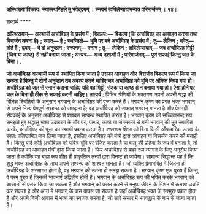 **अस्थिरायां विकल्प: स्यात्स्थण्डिले तु भवेद्द्वयम् ।** **स्नपनं त्वविलेप्यायामन्यत्र परिमार्जनम् ॥ १४॥** 

शब्दार्थ **** 

**अस्थिरायाम्—** **अस्थायी अर्चाविग्रह के प्रसंग में** **; विकल्प:—** **विकल्प (कि अर्चाविग्रह का आवाहन करना तथा विसर्जन करना** **है)** **; स्यात्—** **है** **; स्थण्डिले—** **भूमि पर बने अर्चाविग्रह के प्रसंग में** **; तु—** **लेकिन** **; भवेत्—** **होते हैं** **; द्वयम्—** **ये दो अनुष्ठान** **;** **स्नपनम्—** **स्नान** **; तु—** **लेकिन** **; अविलेप्यायाम्—** **जब अर्चाविग्रह मिट्टी (चित्र या काष्ठ) से नहीं बनाया जाता** **; अन्यत्र—** **अन्य** **दशाओं में** **; परिमार्जनम्—** **पूर्ण सफाई किन्तु जल के बिना।** **.** 

**जो अर्चाविग्रह अस्थायी रूप से स्थापित किया जाता है उसका आवाहन और विसर्जन** **विकल्प रूप में किया जा सकता है किन्तु ये दोनों अनुष्ठान तब अवश्य करने चाहिए जब** **अर्चाविग्रह को भूमि पर अंकित किया गया हो। अर्चाविग्रह को जल से स्नान कराना चाहिए** **यदि वह मिट्टी, रंजक या काष्ठ से न बनाया गया हो। ऐसा होने पर जल के बिना ही ठीक से** **सफाई करनी चाहिए।** **तात्पर्य :** विभिन्न श्रेणियों के भक्तगण अपनी अपनी श्रद्धा की विभिन्न स्थितियों के अनुसार भगवान् के अर्चाविग्रह की पूजा करते हैं। भगवान् कृष्ण का प्रगत भक्त भगवान् से अपने नित्य प्रेमपूर्ण सश्बन्ध को समझता है; वह अर्चाविग्रह को साक्षात् भगवान् मानता है और प्रेममयी सेवकाई के अनुसार अर्चाविग्रह से शाश्वत सश्बन्ध स्थापित करता है। भगवान् कृष्ण को सच्चिदानन्द रूप समझते हुए श्रद्धालु भक्त उदाहरण के तौर पर, पत्थर, काष्ठ या संगमरमर से बनी भगवान् की मूॢत स्थापित करके, अर्चाविग्रह की पूजा का स्थायी प्रबन्ध करता है। *शालग्राम शिला* को बिना किसी औपचारिक उत्सव के स्वत: प्रतिष्ठापित मान लिया जाता है, इसलिए अर्चाविग्रह को मंत्रों द्वारा आवाहन या विसर्जन करने की मनाही है। किन्तु यदि कोई अर्चाविग्रह को पवित्र भूमि पर रंजित करता है या बालू की प्रतिमा के रूप में बनाता है, तो अर्चाविग्रह का आवाहन मंत्रों द्वारा किया जाता है। फिर अर्चाविग्रह से बाह्य रूप त्यागने के लिए अनुरोध किया जाता है क्योंकि यह बाह्य रूप शीघ्र ही प्राकृतिक तत्त्वों द्वारा विनष्ट हो जायेगा। सामान्य सिद्धान्त यह है कि शुद्ध भक्त अर्चाविग्रह के साथ अपने सश्बन्ध को शाश्वत मानता है। जो व्यक्ति प्रेमाभक्ति में जितना ही अर्चाविग्रह के शरणागत होता है, वह भगवान् को उतना ही समझ सकता है। भगवान् कृष्ण एक पुरुष हैं किन्तु वे परम पुरुष हैं जिनकी भावनाएँ अद्वितीय होती हैं। भगवान् के अर्चाविग्रह रूप की भक्ति करके भगवान् को आसानी से प्रसन्न किया जा सकता है और भगवान् को प्रसन्न करने से मनुष्य जीवन के मिशन में क्रमश: उन्नति कर सकता है और अन्त में भगवान् के पास वापस जा सकता है जहाँ अर्चाविग्रह भक्त के सश्मुख प्रकट होता है और अपने निजी आवास में भक्त का स्वागत करता है, जो सारे संसार में भगवद्धाम के नाम से जाना जाता है।  